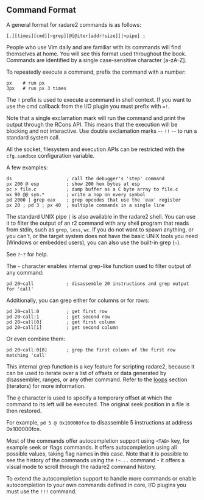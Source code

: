 ## Command Format

A general format for radare2 commands is as follows:
```
[.][times][cmd][~grep][@[@iter]addr!size][|>pipe] ;
```
People who use Vim daily and are familiar with its commands will find themselves at home. You will see this format used throughout the book. Commands are identified by a single case-sensitive character [a-zA-Z].

To repeatedly execute a command, prefix the command with a number:
```
px    # run px
3px   # run px 3 times
```

The `!` prefix is used to execute a command in shell context. If you want to use the cmd callback from the I/O plugin you must prefix with `=!`.

Note that a single exclamation mark will run the command and print the output through the RCons API. This means that the execution will be blocking and not interactive. Use double exclamation marks -- `!!` -- to run a standard system call.

All the socket, filesystem and execution APIs can be restricted with the `cfg.sandbox` configuration variable.

A few examples:
```
ds                    ; call the debugger's 'step' command
px 200 @ esp          ; show 200 hex bytes at esp
pc > file.c           ; dump buffer as a C byte array to file.c
wx 90 @@ sym.*        ; write a nop on every symbol
pd 2000 | grep eax    ; grep opcodes that use the 'eax' register
px 20 ; pd 3 ; px 40  ; multiple commands in a single line
```

The standard UNIX pipe `|` is also available in the radare2 shell. You can use it to filter the output of an r2 command with any shell program that reads from stdin, such as `grep`, `less`, `wc`. If you do not want to spawn anything, or you can't, or the target system does not have the basic UNIX tools you need (Windows or embedded users), you can also use the built-in grep (`~`).

See `?~?` for help.

The `~` character enables internal grep-like function used to filter output of any command:
```
pd 20~call            ; disassemble 20 instructions and grep output for 'call'
```
Additionally, you can grep either for columns or for rows:
```
pd 20~call:0          ; get first row
pd 20~call:1          ; get second row
pd 20~call[0]         ; get first column
pd 20~call[1]         ; get second column
```
Or even combine them:
```
pd 20~call:0[0]       ; grep the first column of the first row matching 'call'
```
This internal grep function is a key feature for scripting radare2,
because it can be used to iterate over a list of offsets or data generated by disassembler,
ranges, or any other command. Refer to the [loops](../scripting/loops.md) section (iterators) for more information.

The `@` character is used to specify a temporary offset at which the command to its left will be executed.
The original seek position in a file is then restored.

For example, `pd 5 @ 0x100000fce` to disassemble 5 instructions at address 0x100000fce.

Most of the commands offer autocompletion support using `<TAB>` key, for example `s`eek or `f`lags commands.
It offers autocompletion using all possible values, taking flag names in this case.
Note that it is possible to see the history of the commands
using the `!~...` command - it offers a visual mode to scroll through the radare2 command history.

To extend the autocompletion support to handle more commands or enable autocompletion to your own commands defined in core, I/O plugins you must use the `!!!` command.
